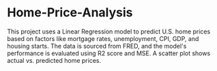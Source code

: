 # Home-Price-Analysis
This project uses a Linear Regression model to predict U.S. home prices based on factors like mortgage rates, unemployment, CPI, GDP, and housing starts. The data is sourced from FRED, and the model's performance is evaluated using R2 score and MSE. A scatter plot shows actual vs. predicted home prices.
